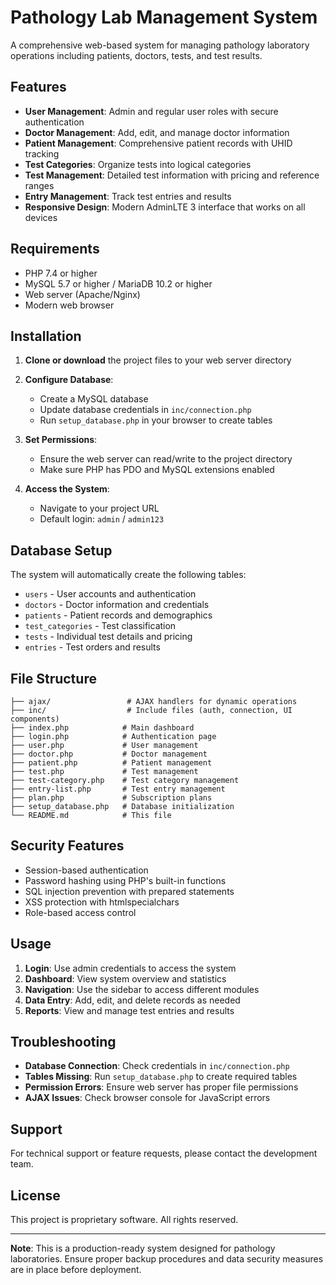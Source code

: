 # Pathology Lab Management System

A comprehensive web-based system for managing pathology laboratory operations including patients, doctors, tests, and test results.

## Features

- **User Management**: Admin and regular user roles with secure authentication
- **Doctor Management**: Add, edit, and manage doctor information
- **Patient Management**: Comprehensive patient records with UHID tracking
- **Test Categories**: Organize tests into logical categories
- **Test Management**: Detailed test information with pricing and reference ranges
- **Entry Management**: Track test entries and results
- **Responsive Design**: Modern AdminLTE 3 interface that works on all devices

## Requirements

- PHP 7.4 or higher
- MySQL 5.7 or higher / MariaDB 10.2 or higher
- Web server (Apache/Nginx)
- Modern web browser

## Installation

1. **Clone or download** the project files to your web server directory

2. **Configure Database**:
   - Create a MySQL database
   - Update database credentials in `inc/connection.php`
   - Run `setup_database.php` in your browser to create tables

3. **Set Permissions**:
   - Ensure the web server can read/write to the project directory
   - Make sure PHP has PDO and MySQL extensions enabled

4. **Access the System**:
   - Navigate to your project URL
   - Default login: `admin` / `admin123`

## Database Setup

The system will automatically create the following tables:

- `users` - User accounts and authentication
- `doctors` - Doctor information and credentials
- `patients` - Patient records and demographics
- `test_categories` - Test classification
- `tests` - Individual test details and pricing
- `entries` - Test orders and results

## File Structure

```
├── ajax/                 # AJAX handlers for dynamic operations
├── inc/                  # Include files (auth, connection, UI components)
├── index.php            # Main dashboard
├── login.php            # Authentication page
├── user.php             # User management
├── doctor.php           # Doctor management
├── patient.php          # Patient management
├── test.php             # Test management
├── test-category.php    # Test category management
├── entry-list.php       # Test entry management
├── plan.php             # Subscription plans
├── setup_database.php   # Database initialization
└── README.md            # This file
```

## Security Features

- Session-based authentication
- Password hashing using PHP's built-in functions
- SQL injection prevention with prepared statements
- XSS protection with htmlspecialchars
- Role-based access control

## Usage

1. **Login**: Use admin credentials to access the system
2. **Dashboard**: View system overview and statistics
3. **Navigation**: Use the sidebar to access different modules
4. **Data Entry**: Add, edit, and delete records as needed
5. **Reports**: View and manage test entries and results

## Troubleshooting

- **Database Connection**: Check credentials in `inc/connection.php`
- **Tables Missing**: Run `setup_database.php` to create required tables
- **Permission Errors**: Ensure web server has proper file permissions
- **AJAX Issues**: Check browser console for JavaScript errors

## Support

For technical support or feature requests, please contact the development team.

## License

This project is proprietary software. All rights reserved.

---

**Note**: This is a production-ready system designed for pathology laboratories. Ensure proper backup procedures and data security measures are in place before deployment.
